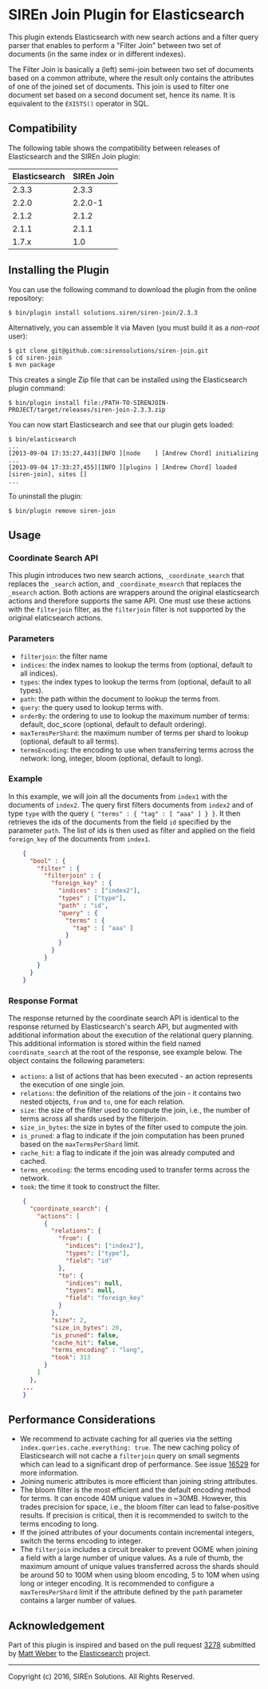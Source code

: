 # SIREn Join Plugin for Elasticsearch

This plugin extends Elasticsearch with new search actions and a filter query parser that enables to perform
a "Filter Join" between two set of documents (in the same index or in different indexes).

The Filter Join is basically a (left) semi-join between two set of documents based on a common attribute, where
the result only contains the attributes of one of the joined set of documents. This join is
used to filter one document set based on a second document set, hence its name. It is equivalent
to the `EXISTS()` operator in SQL.

## Compatibility

The following table shows the compatibility between releases of Elasticsearch and the SIREn Join plugin:

Elasticsearch|SIREn Join
---|---
2.3.3|2.3.3
2.2.0|2.2.0-1
2.1.2|2.1.2
2.1.1|2.1.1
1.7.x|1.0

## Installing the Plugin

You can use the following command to download the plugin from the online repository:

    $ bin/plugin install solutions.siren/siren-join/2.3.3

Alternatively, you can assemble it via Maven (you must build it as a *non-root* user):

```
$ git clone git@github.com:sirensolutions/siren-join.git
$ cd siren-join
$ mvn package
```

This creates a single Zip file that can be installed using the Elasticsearch plugin command:

    $ bin/plugin install file:/PATH-TO-SIRENJOIN-PROJECT/target/releases/siren-join-2.3.3.zip

You can now start Elasticsearch and see that our plugin gets loaded:

    $ bin/elasticsearch
    ...
    [2013-09-04 17:33:27,443][INFO ][node    ] [Andrew Chord] initializing ...
    [2013-09-04 17:33:27,455][INFO ][plugins ] [Andrew Chord] loaded [siren-join], sites []
    ...

To uninstall the plugin:

    $ bin/plugin remove siren-join

## Usage

### Coordinate Search API

This plugin introduces two new search actions, `_coordinate_search` that replaces the `_search` action, 
and `_coordinate_msearch` that replaces the `_msearch` action. Both actions are wrappers around the original
elasticsearch actions and therefore supports the same API. One must use these actions with the `filterjoin` filter,
as the `filterjoin` filter is not supported by the original elaticsearch actions.
 
### Parameters

* `filterjoin`: the filter name
* `indices`:  the index names to lookup the terms from (optional, default to all indices).
* `types`: the index types to lookup the terms from (optional, default to all types).
* `path`: the path within the document to lookup the terms from.
* `query`: the query used to lookup terms with.
* `orderBy`: the ordering to use to lookup the maximum number of terms: default, doc_score (optional, default to default ordering).
* `maxTermsPerShard`: the maximum number of terms per shard to lookup (optional, default to all terms).
* `termsEncoding`: the encoding to use when transferring terms across the network: long, integer, bloom (optional, default to long).

### Example

In this example, we will join all the documents from `index1` with the documents of `index2`. 
The query first filters documents from `index2` and of type `type` with the query 
`{ "terms" : { "tag" : [ "aaa" ] } }`. It then retrieves the ids of the documents from the field `id`
 specified by the parameter `path`. The list of ids is then used as filter and applied on the field 
 `foreign_key` of the documents from `index1`.

```json
    {
      "bool" : {
        "filter" : {
          "filterjoin" : {
            "foreign_key" : {
              "indices" : ["index2"],
              "types" : ["type"],
              "path" : "id",
              "query" : {
                "terms" : {
                  "tag" : [ "aaa" ]
                }
              }
            }
          }
        }
      }
    }
```

### Response Format

The response returned by the coordinate search API is identical to the response
returned by Elasticsearch's search API, but augmented with additional information
about the execution of the relational query planning. This additional information
is stored within the field named `coordinate_search` at the root of the response,
see example below. The object contains the following parameters:

* `actions`: a list of actions that has been executed - an action represents the execution of one single join.
* `relations`: the definition of the relations of the join - it contains two nested objects, `from` and `to`, one for each relation.
* `size`: the size of the filter used to compute the join, i.e., the number of terms across all shards used by the filterjoin.
* `size_in_bytes`: the size in bytes of the filter used to compute the join.
* `is_pruned`: a flag to indicate if the join computation has been pruned based on the `maxTermsPerShard` limit.
* `cache_hit`: a flag to indicate if the join was already computed and cached.
* `terms_encoding`: the terms encoding used to transfer terms across the network.
* `took`: the time it took to construct the filter.

```json
    {
      "coordinate_search": {
        "actions": [
          {
            "relations": {
              "from": {
                "indices": ["index2"],
                "types": ["type"],
                "field": "id"
              },
              "to": {
                "indices": null,
                "types": null,
                "field": "foreign_key"
              }
            },
            "size": 2,
            "size_in_bytes": 20,
            "is_pruned": false,
            "cache_hit": false,
            "terms_encoding" : "long",
            "took": 313
          }
        ]
      },
    ...
    }
```

## Performance Considerations

* We recommend to activate caching for all queries via the setting `index.queries.cache.everything: true`. The new
caching policy of Elasticsearch will not cache a `filterjoin` query on small segments which can lead to a significant
drop of performance. See issue [16529](https://github.com/elastic/elasticsearch/issues/16259) for more information.
* Joining numeric attributes is more efficient than joining string attributes.
* The bloom filter is the most efficient and the default encoding method for terms. It can encode 40M unique values
in ~30MB. However, this trades precision for space, i.e., the bloom filter can lead to false-positive results.
If precision is critical, then it is recommended to switch to the terms encoding to long.
* If the joined attributes of your documents contain incremental integers, switch the terms encoding to integer.
* The `filterjoin` includes a circuit breaker to prevent OOME when joining a field with a large number of unique values.
As a rule of thumb, the maximum amount of unique values transferred across the shards should be around 50 to 100M when
using bloom encoding, 5 to 10M when using long or integer encoding.
It is recommended to configure a `maxTermsPerShard` limit if the attribute defined by the `path` parameter contains
a larger number of values.

## Acknowledgement

Part of this plugin is inspired and based on the pull request
[3278](https://github.com/elastic/elasticsearch/pull/3278) submitted by [Matt Weber](https://github.com/mattweber)
to the [Elasticsearch](https://github.com/elastic/elasticsearch) project.

- - -

Copyright (c) 2016, SIREn Solutions. All Rights Reserved.
